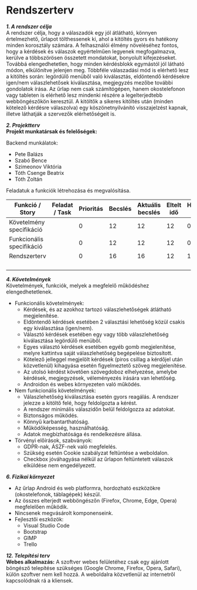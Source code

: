 # Rendszerterv

***1. A rendszer célja***<br>
A rendszer célja, hogy a válaszadók egy jól átlátható, könnyen értelmezhető, űrlapot tölthessenek ki, ahol a kitöltés gyors és hatékony minden korosztály számára. A felhasználói élmény növeléséhez fontos, hogy a kérdések és válaszok egyértelműen legyenek megfogalmazva, kerülve a többszörösen összetett mondatokat, bonyolult kifejezéseket. Továbbá elengedhetetlen, hogy minden kérdésblokk egymástól jól látható módon, elkülönítve jelenjen meg. Többféle válaszadási mód is elérhető lesz a kitöltés során: legördülő menüből való kiválasztás, eldöntendő kérdésekre igen/nem válaszlehetősek kiválasztása, megjegyzés mezőbe további gondolatok írása. Az űrlap nem csak számítógépen, hanem okostelefonon vagy tableten is elérhető lesz mindenki részére a legelterjedtebb webböngészőkön keresztül. A kitöltők a sikeres kitöltés után (minden kötelező kérdésre válaszolva) egy köszönetnyilvánító visszajelzést kapnak, illetve láthatják a szervezők elérhetőségeit is.

***2. Projektterv***<br>
**Projekt munkatársak és felelőségek:**

Backend munkálatok: 
- Pete Balázs
- Szabó Bence
- Szimeonov Viktória
- Tóth Csenge Beatrix
- Tóth Zoltán

Feladatuk a funkciók létrehozása és megvalósítása.

| Funkció / Story | Feladat / Task | Prioritás | Becslés | Aktuális becslés | Eltelt idő | Hátralévő idő |
|-----------------|----------------|-----------|---------|------------------|------------|---------------|
| Követelmény specifikáció | | 0 | 12 | 12 | 12 | 0 |
| Funkcionális specifikáció | | 0 | 12 | 12 | 12 | 0 |
| Rendszerterv | | 0 | 16 | 16 | 12 | 12 |
| | | | | | | |
| | | | | | | |
| | | | | | | |
| | | | | | | |


***4. Követelmények***<br>
Követelmények, funkciók, melyek a megfelelő működéshez elengedhetetlenek.
- Funkcionális követelmények:
  - Kérdések, és az azokhoz tartozó válaszlehetőségek átlátható megjelenítése.
  - Eldöntendő kérdések esetében 2 választási lehetőség közül csakis egy kiválasztása (igen/nem).
  - Választó kérdések esetében egy vagy több válaszlehetőség kiválasztása legördülő menüből.
  - Egyes választó kérdések esetében egyéb gomb megjelenítése, melyre kattintva saját válaszlehetőség begépelése biztosított.
  - Kötelező jelleggel megjelölt kérdések (piros csillag a kérdőjel után közvetlenül) kihagyása esetén figyelmeztető szöveg megjelenítése.
  - Az utolsó kérdést követően szövegdoboz elhelyezése, amelybe kérdések, megjegyzések, véleményezés írására van lehetőség.
  - Androidon és webes környezeten való működés.
- Nem funkcionális követelmények:
  - Válaszlehetőség kiválasztása esetén gyors reagálás. A rendszer jelezze a kitöltő felé, hogy feldolgozta a kérést.
  - A rendszer minimális válaszidőn belül feldolgozza az adatokat.
  - Biztonságos működés.
  - Könnyű karbantarthatóság.
  - Működőképesség, használhatóság.
  - Adatok megbízhatósága és rendelkezésre állása.
- Törvényi előírások, szabványok:
  - GDPR-nak, ÁSZF-nek való megfelelés.
  - Szükség esetén Cookie szabályzat feltüntése a weboldalon.
  - Checkbox jóváhagyása nélkül az űrlapon feltüntetett válaszok elküldése nem engedélyezett. 

***6. Fizikai környezet***<br>
- Az űrlap Android és web platformra, hordozható eszközökre (okostelefonok, táblagépek) készül.
- Az összes elterjedt webböngészőn (Firefox, Chrome, Edge, Opera) megfelelően működik.
- Nincsenek megvásárolt komponenseink.
- Fejlesztői eszközök:
  - Visual Studio Code
  - Bootstrap
  - GIMP
  - Trello

***12. Telepítési terv***<br>
**Webes alkalmazás:**
    A szoftver webes felületéhez csak egy ajánlott böngésző telepítése szükséges (Google Chrome, Firefox, Opera, Safari), külön szoftver nem kell hozzá. A weboldalra közvetlenül az internetről kapcsolódnak rá a kliensek.
